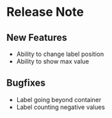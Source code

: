 # Release Note

## New Features

- Ability to change label position
- Ability to show max value

## Bugfixes

- Label going beyond container
- Label counting negative values
